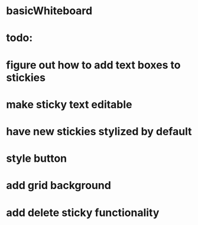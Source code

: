 # basicWhiteboard

# todo:
# figure out how to add text boxes to stickies
# make sticky text editable
# have new stickies stylized by default
# style button
# add grid background
# add delete sticky functionality